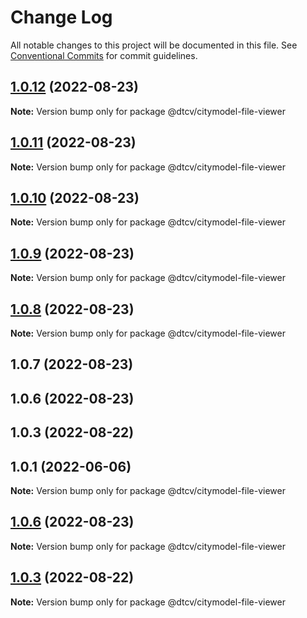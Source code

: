 # Change Log

All notable changes to this project will be documented in this file.
See [Conventional Commits](https://conventionalcommits.org) for commit guidelines.

## [1.0.12](https://github.com/paramountric/digitaltwincityviewer/compare/@dtcv/citymodel-file-viewer@1.0.11...@dtcv/citymodel-file-viewer@1.0.12) (2022-08-23)

**Note:** Version bump only for package @dtcv/citymodel-file-viewer





## [1.0.11](https://github.com/paramountric/digitaltwincityviewer/compare/@dtcv/citymodel-file-viewer@1.0.10...@dtcv/citymodel-file-viewer@1.0.11) (2022-08-23)

**Note:** Version bump only for package @dtcv/citymodel-file-viewer





## [1.0.10](https://github.com/paramountric/digitaltwincityviewer/compare/@dtcv/citymodel-file-viewer@1.0.9...@dtcv/citymodel-file-viewer@1.0.10) (2022-08-23)

**Note:** Version bump only for package @dtcv/citymodel-file-viewer





## [1.0.9](https://github.com/paramountric/digitaltwincityviewer/compare/@dtcv/citymodel-file-viewer@1.0.8...@dtcv/citymodel-file-viewer@1.0.9) (2022-08-23)

**Note:** Version bump only for package @dtcv/citymodel-file-viewer





## [1.0.8](https://github.com/paramountric/digitaltwincityviewer/compare/@dtcv/citymodel-file-viewer@1.0.7...@dtcv/citymodel-file-viewer@1.0.8) (2022-08-23)

**Note:** Version bump only for package @dtcv/citymodel-file-viewer





## 1.0.7 (2022-08-23)



## 1.0.6 (2022-08-23)



## 1.0.3 (2022-08-22)



## 1.0.1 (2022-06-06)

**Note:** Version bump only for package @dtcv/citymodel-file-viewer





## [1.0.6](https://github.com/paramountric/digitaltwincityviewer/compare/v1.0.5...v1.0.6) (2022-08-23)

**Note:** Version bump only for package @dtcv/citymodel-file-viewer





## [1.0.3](https://github.com/paramountric/digitaltwincityviewer/compare/v1.0.2...v1.0.3) (2022-08-22)

**Note:** Version bump only for package @dtcv/citymodel-file-viewer
